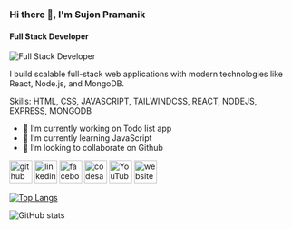### Hi there 👋, I'm Sujon Pramanik
#### Full Stack Developer
![Full Stack Developer](https://media.licdn.com/dms/image/v2/D5616AQEgIw_awVDT2w/profile-displaybackgroundimage-shrink_350_1400/profile-displaybackgroundimage-shrink_350_1400/0/1678720771656?e=1756339200&v=beta&t=pd8tfp49dXCSbyYv5HMxiTs3zmz3ngvnvpD6ITOmIpw)

I build scalable full-stack web applications with modern technologies like React, Node.js, and MongoDB.

Skills: HTML, CSS, JAVASCRIPT, TAILWINDCSS, REACT, NODEJS, EXPRESS, MONGODB

- 🔭 I’m currently working on Todo list app 
- 🌱 I’m currently learning JavaScript 
- 👯 I’m looking to collaborate on Github 


[<img src='https://cdn.jsdelivr.net/npm/simple-icons@3.0.1/icons/github.svg' alt='github' height='40'>](https://github.com/sujon-cloud)  [<img src='https://cdn.jsdelivr.net/npm/simple-icons@3.0.1/icons/linkedin.svg' alt='linkedin' height='40'>](https://www.linkedin.com/in/sujonpramanik/)  [<img src='https://cdn.jsdelivr.net/npm/simple-icons@3.0.1/icons/facebook.svg' alt='facebook' height='40'>](https://www.facebook.com/sujon1day)  [<img src='https://cdn.jsdelivr.net/npm/simple-icons@3.0.1/icons/codesandbox.svg' alt='codesandbox' height='40'>](https://codesandbox.io/u/sujon1day)  [<img src='https://cdn.jsdelivr.net/npm/simple-icons@3.0.1/icons/youtube.svg' alt='YouTube' height='40'>](https://www.youtube.com/channel/sujon1day)  [<img src='https://cdn.jsdelivr.net/npm/simple-icons@3.0.1/icons/icloud.svg' alt='website' height='40'>](http://sujonpramanik.netlify.app)  


[![Top Langs](https://github-readme-stats.vercel.app/api/top-langs/?username=sujon-cloud)](https://github.com/anuraghazra/github-readme-stats)

![GitHub stats](https://github-readme-stats.vercel.app/api?username=sujon-cloud&show_icons=true)  

